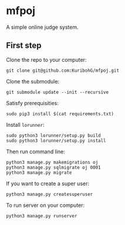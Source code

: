 # mfpoj

A simple online judge system.

## First step

Clone the repo to your computer:
```
git clone git@github.com:KuribohG/mfpoj.git
```

Clone the submodule:
```
git submodule update --init --recursive
```

Satisfy prerequisities:
```
sudo pip3 install $(cat requirements.txt)
```

Install `lorunner`:
```
sudo python3 lorunner/setup.py build
sudo python3 lorunner/setup.py install
```

Then run command line:
```
python3 manage.py makemigrations oj
python3 manage.py sqlmigrate oj 0001
python3 manage.py migrate
```

If you want to create a super user:
```
python3 manage.py createsuperuser
```

To run server on your computer:
```
python3 manage.py runserver
```
